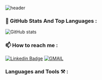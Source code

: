 ![header](https://capsule-render.vercel.app/api?type=waving&color=0:feac5e,50:c779d0,100:4bc0c8&text=Ersin%20%Doldur&fontAlign=25&fontAlignY=32&height=150&fontSize=50&fontColor=ffffff)


### 📌 GitHub Stats And Top Languages :

![GitHub stats](https://github-readme-stats.vercel.app/api/?username=canozyigiit&show_icons=true&title_color=fff&icon_color=79ff97&text_color=9f9f9f&bg_color=151515)


### 📫 How to reach me  :

[![Linkedin Badge](https://img.shields.io/badge/canozyigit-%20on%20linkedin-blue?style=for-the-badge&logo=linkedin)](https://www.linkedin.com/in/ersindoldur/)
[![GMAIL](https://img.shields.io/badge/Gmail-D14836?style=for-the-badge&logo=gmail&logoColor=white)](mailto:dldr.ersin@gmail.com)                                                                                                                                              
### Languages and Tools ⚒ :

